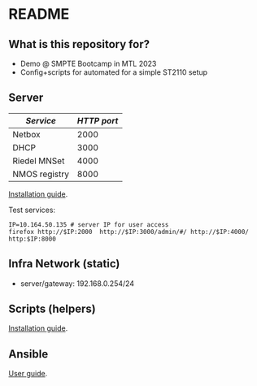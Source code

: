 # README #

## What is this repository for?

* Demo @ SMPTE Bootcamp in MTL 2023
* Config+scripts for automated for a simple ST2110 setup

## Server

|*Service*|*HTTP port*|
|---------|-----------|
| Netbox  |      2000 |
| DHCP    |      3000 |
| Riedel MNSet | 4000 |
| NMOS registry| 8000 |

[Installation guide](./server/INSTALL.md).

Test services:

```
IP=10.164.50.135 # server IP for user access
firefox http://$IP:2000  http://$IP:3000/admin/#/ http://$IP:4000/ http:$IP:8000
```

## Infra Network (static)

* server/gateway: 192.168.0.254/24

## Scripts (helpers)

[Installation guide](./scripts/INSTALL.md).

## Ansible

[User guide](./ansible/README.md).
